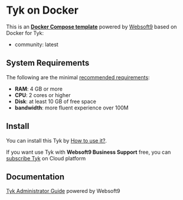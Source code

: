 # Tyk on Docker  

This is an **[Docker Compose template](https://github.com/Websoft9/docker-library)** powered by [Websoft9](https://www.websoft9.com) based on Docker for Tyk:


 - community:  latest


## System Requirements

The following are the minimal [recommended requirements](https://tyk.io/):

* **RAM**: 4 GB or more
* **CPU**: 2 cores or higher
* **Disk**: at least 10 GB of free space
* **bandwidth**: more fluent experience over 100M  

## Install

You can install this Tyk by [How to use it?](https://github.com/Websoft9/docker-library#how-to-use-it).   

If you want use Tyk with **Websoft9 Business Support** free, you can [subscribe Tyk](https://www.websoft9.com/apps) on Cloud platform

## Documentation

[Tyk Administrator Guide](https://support.websoft9.com/docs/tyk) powered by Websoft9